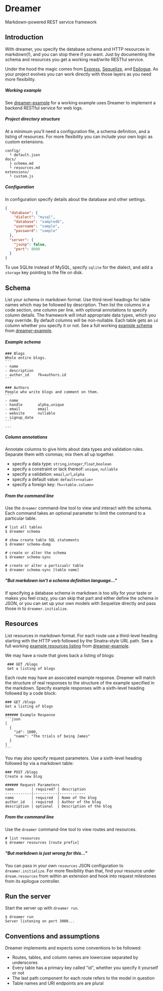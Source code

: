 # Dreamer

Markdown-powered REST service framework

## Introduction

With dreamer, you specify the database schema and HTTP resources in markdown(!), and you can stop there if you want.  Just by documenting the schema and resources you get a working read/write RESTful service.

Under the hood the magic comes from [Express](http://expressjs.com/), [Sequelize](http://www.sequelizejs.com/), and [Epilogue](https://github.com/dchester/epilogue).  As your project evolves you can work directly with those layers as you need more flexibility.

##### Working example

See [dreamer-example](http://github.com/dchester/dreamer-example) for a working example uses Dreamer to implement a backend RESTful service for web logs.

##### Project directory structure

At a minimum you'll need a configuration file, a schema definition, and a listing of resources.  For more flexibility you can include your own logic as custom extensions.

```
config/
  └ default.json
docs/
  ├ schema.md
  └ resources.md
extensions/
  └ custom.js
```

##### Configuration

In configuration specify details about the database and other settings.

```json
{
  "database": {
    "dialect": "mysql",
    "database": "sampledb",
    "username": "sample",
    "password": "sample"
  },
  "server": {
    "jsonp": false,
    "port": 8000
  }
}
```

To use SQLite instead of MySQL, specify `sqlite` for the dialect, and add a `storage` key pointing to the file on disk.

## Schema

List your schema in markdown format.  Use third-level headings for table names which may be followed by description.  Then list the columns in a code section, one column per line, with optional annotations to specify column details.  The framework will intuit appropriate data types, which you may override.  By default columns will be non-nullable.  Each table gets an `id` column whether you specify it or not.  See a full working [example schema](https://github.com/dchester/dreamer-example/blob/master/docs/schema.md) from [dreamer-example](https://github.com/dchester/dreamer-example).

##### Example schema

    ### Blogs
    Whole entire blogs.
    ```
    - name
    - description
    - author_id    fk=authors.id
    ```
    
    ### Authors
    People who write blogs and comment on them.
    ```
    - name
    - handle       alpha,unique
    - email        email
    - website      nullable
    - signup_date
    ```
    ...
    
##### Column annotations

Annotate columns to give hints about data types and validation rules.  Separate them with commas; mix them all up together.

- specify a data type: `string`,`integer`,`float`,`boolean`
- specify a constraint or lack thereof: `unique`, `nullable` 
- specify a validation: `email`,`url`,`alpha` 
- specify a default value: `default=<value>`
- specify a foreign key: `fk=<table.column>`

##### From the command line

Use the `dreamer` command-line tool to view and interact with the schema.  Each command takes an optional parameter to limit the command to a particular table.

```
# list all tables
$ dreamer schema 

# show create table SQL statements
$ dreamer schema-dump

# create or alter the schema
$ dreamer schema-sync

# create or alter a particualr table
$ dreamer schema-sync [table name]
```

##### "But markdown isn't a schema definition language..."

If specifying a database schema in markdown is too silly for your taste or makes you feel crazy, you can skip that part and either define the schema in JSON, or you can set up your own models with Sequelize directly and pass those in to `dreamer.initialize`.


## Resources

List resources in markdown format.  For each route use a third-level heading starting with the HTTP verb followed by the Sinatra-style URL path.  See a full working [example resources listing](https://github.com/dchester/dreamer-example/blob/master/docs/resources.md) from [dreamer-example](https://github.com/dchester/dreamer-example).

We may have a route that gives back a listing of blogs:

     ### GET /blogs
     Get a listing of blogs

Each route may have an associated example response.  Dreamer will match the structure of real responses to the structure of the example specified in the markdown.  Specify example responses with a sixth-level heading followed by a code block:

   
    ### GET /blogs
    Get a listing of blogs

    ###### Example Response
    ```json
    [
      {
        "id": 1000,
        "name": "The trials of being James"
      }
    ]
    ```

You may also specify request parameters.  Use a sixth-level heading followed by via a markdown table:

    ### POST /blogs
    Create a new blog

    ###### Request Parameters
    name        | required? | description
    ------------|-----------|------------
    name        | required  | Name of the blog
    author_id   | required  | Author of the blog
    description | optional  | Description of the blog

##### From the command line

Use the `dreamer` command-line tool to view routes and resources.

```
# list resources
$ dreamer resources [route prefix]
```

##### "But markdown is just wrong for this..."

You can pass in your own `resources` JSON configuration to `dreamer.initialize`.  For more flexibility than that, find your resource under `dream.resources` from within an extension and hook into request milestones from its epilogue controller. 

## Run the server

Start the server up with `dreamer run`.

```
$ dreamer run
Server listening on port 3000...
```

## Conventions and assumptions

Dreamer implements and expects some conventions to be followed:

- Routes, tables, and column names are lowercase separated by underscores
- Every table has a primary key called "id", whether you specify it yourself or not
- The last path component for each route refers to the model in question
- Table names and URI endpoints are are plural
